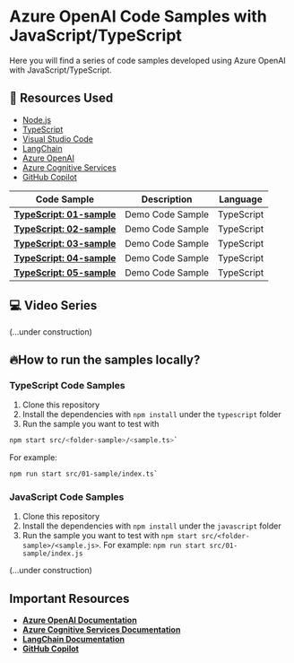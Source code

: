 # Azure OpenAI Code Samples with JavaScript/TypeScript

Here you will find a series of code samples developed using Azure OpenAI with JavaScript/TypeScript.

## 🚀 Resources Used

- [Node.js](https://nodejs.org/en/)
- [TypeScript](https://www.typescriptlang.org/)
- [Visual Studio Code](https://code.visualstudio.com/)
- [LangChain](https://js.langchain.com/docs/get_started/introduction)
- [Azure OpenAI](https://learn.microsoft.com/en-us/azure/ai-services/openai/)
- [Azure Cognitive Services](https://azure.microsoft.com/en-us/services/cognitive-services/)
- [GitHub Copilot](https://github.com/features/copilot)


| Code Sample                                                                                                                                       | Description      | Language   |
| ------------------------------------------------------------------------------------------------------------------------------------------------- | ---------------- | ---------- |
| **[TypeScript: 01-sample](https://github.com/glaucia86/azure-openai-js-code-samples/tree/main/01-azure-openai-samples/typescript/src/01-sample)** | Demo Code Sample | TypeScript |
| **[TypeScript: 02-sample](https://github.com/glaucia86/azure-openai-js-code-samples/tree/main/01-azure-openai-samples/typescript/src/02-sample)** | Demo Code Sample | TypeScript |
| **[TypeScript: 03-sample](https://github.com/glaucia86/azure-openai-js-code-samples/tree/main/01-azure-openai-samples/typescript/src/03-sample)** | Demo Code Sample | TypeScript |
| **[TypeScript: 04-sample](https://github.com/glaucia86/azure-openai-js-code-samples/tree/main/01-azure-openai-samples/typescript/src/04-sample)** | Demo Code Sample | TypeScript |
| **[TypeScript: 05-sample](https://github.com/glaucia86/azure-openai-js-code-samples/tree/main/01-azure-openai-samples/typescript/src/05-sample)** | Demo Code Sample | TypeScript |

## 💻 Video Series

(...under construction)

## 🔥How to run the samples locally?

### TypeScript Code Samples

1. Clone this repository
2. Install the dependencies with `npm install` under the `typescript` folder
3. Run the sample you want to test with

```bash
npm start src/<folder-sample>/<sample.ts>`
```

For example:

```bash
npm run start src/01-sample/index.ts`
```

### JavaScript Code Samples

1. Clone this repository
2. Install the dependencies with `npm install` under the `javascript` folder
3. Run the sample you want to test with `npm start src/<folder-sample>/<sample.js>`. For example: `npm run start src/01-sample/index.js`

(...under construction)

## Important Resources

- **[Azure OpenAI Documentation](https://docs.microsoft.com/en-us/azure/ai-services/openai/)**
- **[Azure Cognitive Services Documentation](https://docs.microsoft.com/en-us/azure/cognitive-services/)**
- **[LangChain Documentation](https://js.langchain.com/docs/get_started/introduction)**
- **[GitHub Copilot](https://docs.github.com/pt/copilot)**